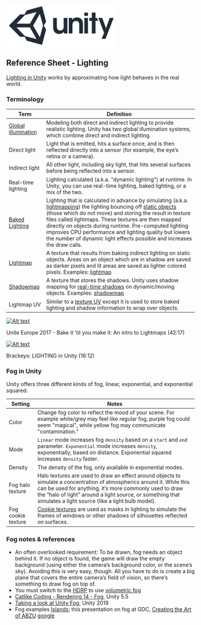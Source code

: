 

![unity logo](images/unity-logo-293w.png)

## Reference Sheet - Lighting

[Lighting in Unity](https://docs.unity3d.com/Manual/LightingOverview.html) works by approximating how light behaves in the real world.



### Terminology

Term | Definition
--- | ---
[Global illumination](https://docs.unity3d.com/Manual/LightingInUnity.html) | Modeling both direct and indirect lighting to provide realistic lighting. Unity has two global illumination systems, which combine direct and indirect lighting.
Direct light | Light that is emitted, hits a surface once, and is then reflected directly into a sensor (for example, the eye’s retina or a camera). 
Indirect light | All other light, including sky light, that hits several surfaces before being reflected into a sensor. 
Real-time lighting | Lighting calculated (a.k.a. "dynamic lighting") at runtime. In Unity, you can use real-time lighting, baked lighting, or a mix of the two.
[Baked Lighting](https://docs.unity3d.com/Manual/LightMode-Baked.html) | Lighting that is calculated in advance by simulating (a.k.a. [lightmapping](https://docs.unity3d.com/Manual/Lightmappers.html)) the lighting bouncing off [static objects](https://docs.unity3d.com/Manual/StaticObjects.html) (those which do not move) and storing the result in texture files called lightmaps. These textures are then mapped directly on objects during runtime. Pre-computed lighting improves CPU performance and lighting quality but lowers the number of dynamic light effects possible and increases the draw calls. 
[Lightmap](https://en.wikipedia.org/wiki/Lightmap) | A texture that results from baking indirect lighting on static objects. Areas on an object which are in shadow are saved as darker pixels and lit areas are saved as lighter colored pixels. Examples: [lightmap](https://twitter.com/yuriyodonnell/status/880374951160803328)
[Shadowmap](https://en.wikipedia.org/wiki/Shadow_mapping) | A texture that stores the shadows. Unity uses shadow mapping for [real-time shadows](https://docs.unity3d.com/Manual/shadow-mapping.html) on dynamic/moving objects. Examples: [shadowmap](https://viktorpramberg.com/baked-lighting)
Lightmap UV | Similar to a [texture UV](Unity-Sprites-and-Textures.md#textures) except it is used to store baked lighting and shadow information to wrap over objects. 


[![Alt text](https://img.youtube.com/vi/u5RTVMBWabg/0.jpg)](https://www.youtube.com/watch?v=u5RTVMBWabg)

Unite Europe 2017 - Bake it 'til you make it: An intro to Lightmaps (42:17)

[![Alt text](https://img.youtube.com/vi/VnG2gOKV9dw/0.jpg)](https://www.youtube.com/watch?v=VnG2gOKV9dw)

Brackeys: LIGHTING in Unity (16:12)









### Fog in Unity

Unity offers three different kinds of fog, linear, exponential, and exponential squared. 

Setting | Notes
--- | ---
Color | Change fog color to reflect the mood of your scene. For example white/grey may feel like regular fog, purple fog could seem "magical", while yellow fog may communicate "contamination."
Mode | `Linear` mode increases fog `density` based on a `start` and `end` parameter. `Exponential` mode increases `density`, exponentially, based on distance. Exponential squared increases `density` faster.
Density | The density of the fog, only available in exponential modes.
Fog halo texture | Halo textures are used to draw an effect around objects to simulate a concentration of atmospherics around it. While this can be used for anything, it’s more commonly used to draw the “halo of light” around a light source, or something that simulates a light source (like a light bulb model).
Fog cookie texture | [Cookie textures](https://docs.unity3d.com/Manual/Cookies.html) are used as masks in lighting to simulate the frames of windows or other shadows of silhouettes reflected on surfaces.


### Fog notes & references

- An often overlooked requirement: To be drawn, fog needs an object behind it. If no object is found, the game will draw the empty background (using either the camera’s background color, or the scene’s sky). Avoiding this is very easy, though. All you have to do is create a big plane that covers the entire camera’s field of vision, so there’s something to draw fog on top of.
- You must switch to the [HDRP](https://unity.com/how-to/getting-started-high-definition-render-pipeline-hdrp-games) to use [volumetric fog](https://learn.unity.com/tutorial/creating-volumetric-fog-19)
- [Catlike Coding - Rendering 14 - Fog](https://catlikecoding.com/unity/tutorials/rendering/part-14/), Unity 5.5 
- [Taking a look at Unity Fog](https://magazine.renderosity.com/article/5204/taking-a-look-at-unity-fog), Unity 2019
- Fog examples [Islands](https://carlburton.itch.io/islands); this presentation on fog at GDC, [Creating the Art of ABZU](https://www.youtube.com/watch?v=l9NX06mvp2E&lc=UgwWzcN89QNIX2tywXx4AaABAg&ab_channel=GDC) [google](https://www.google.com/search?q=fog+in+unity+2019&tbm=isch&ictx=1&tbs=rimg:Ccpsg4JjRmFaIgjKbIOCY0ZhWioSCcpsg4JjRmFaERYmXh2YOZ7l&safe=off&hl=en&sa=X&ved=2ahUKEwjMvLPIreTrAhUOVFMKHYLcCYcQiRx6BAgAEAQ&biw=1440&bih=766)


